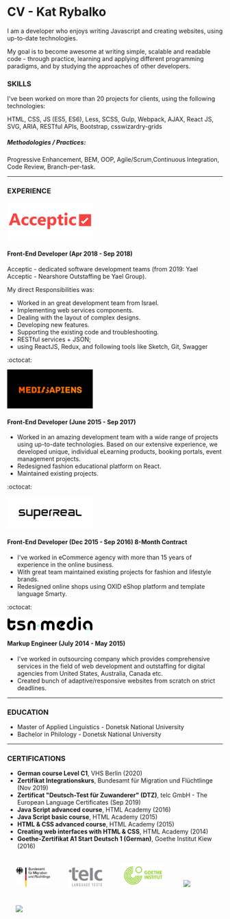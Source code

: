 # CV - Kat Rybalko

I am a developer who enjoys writing Javascript and creating websites, using up-to-date technologies.

My goal is to become awesome at writing simple, scalable and readable code - through practice, learning and applying different programming paradigms, and by studying the approaches of other developers.

### SKILLS

I've been worked on more than 20 projects for clients, using the following technologies:

HTML, CSS, JS (ES5, ES6), Less, SCSS, Gulp, Webpack, AJAX, React JS, SVG, ARIA, RESTful APIs, Bootstrap, csswizardry-grids

##### Methodologies / Practices:

Progressive Enhancement, BEM, OOP, Agile/Scrum,Continuous Integration, Code Review, Branch-per-task.

---

### EXPERIENCE

<img src="./asserts/acceptic.png" width="200">

#### Front-End Developer (Apr 2018 - Sep 2018)
Acceptic - dedicated software development teams (from 2019: Yael Acceptic - Nearshore Outstaffing be Yael Group).

My direct Responsibilities was:
- Worked in an great development team from Israel.
- Implementing web services components.
- Dealing with the layout of complex designs.
- Developing new features.
- Supporting the existing code and troubleshooting.
- RESTful services + JSON;
- using ReactJS, Redux, and following tools like Sketch, Git, Swagger



:octocat:

<img src="./asserts/ms.png" width="200">

#### Front-End Developer (June 2015 - Sep 2017)
- Worked in an amazing development team with a wide range of projects using up-to-date technologies. Based on our extensive experience, we developed unique, individual eLearning products, booking portals, event management projects.
- Redesigned fashion educational platform on React.
- Maintained existing projects.

:octocat:

<img src="./asserts/sr.jpg" width="200">

#### Front-End Developer (Dec 2015 - Sep 2016) 8-Month Contract 
- I've worked in eCommerce agency with more than 15 years of experience in the online business.
- With great team maintained existing projects for fashion and lifestyle brands.
- Redesigned online shops using OXID eShop platform and template language Smarty.

:octocat:

<img src="./asserts/tsn.png" width="200">

#### Markup Engineer (July 2014 - May 2015)
- I've worked in outsourcing company which provides comprehensive services in the field of web development and outstaffing for digital agencies from United States, Australia, Canada etc.
- Created bunch of adaptive/responsive websites from scratch on strict deadlines.

---

### EDUCATION
- Master of Applied Linguistics - Donetsk National University
- Bachelor in Philology - Donetsk National University

---

### CERTIFICATIONS

- **German course Level C1**, VHS Berlin (2020)
- **Zertifikat Integrationskurs**, Bundesamt für Migration und Flüchtlinge (Nov 2019)
- **Zertificat "Deutsch-Test für Zuwanderer" (DTZ)**,
telc GmbH - The European Language Certificates (Sep 2019)
- **Java Script advanced course**, HTML Academy (2016)
- **Java Script basic course**, HTML Academy (2015)
- **HTML & CSS advanced course**, HTML Academy (2015)
- **Creating web interfaces with HTML & CSS**, HTML Academy (2014)
- **Goethe-Zertifikat A1 Start Deutsch 1 (German)**, Goethe Institut Kiew (2016)

<img src="./asserts/bamf.svg.png" width="80" style="margin: 20px">
<img src="./asserts/telc.svg" width="80" style="margin: 20px">
<img src="./asserts/GoetheInstitu.png" width="100" style="margin: 20px">
<img src="./assets/htmlacademy.png" width="60" style="margin: 20px">
<img src="./assets/pwt.jpeg" width="80" style="margin: 20px">
